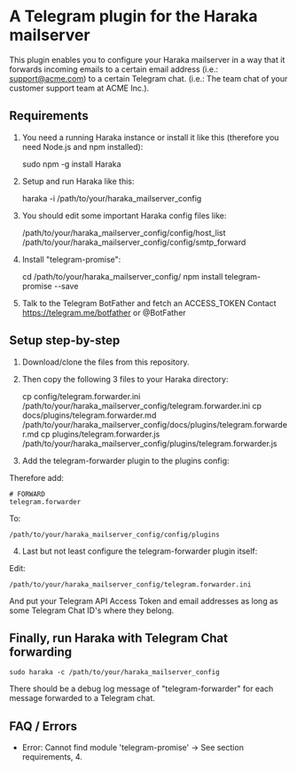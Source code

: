 # A Telegram plugin for the Haraka mailserver

This plugin enables you to configure your Haraka mailserver in a way that it
forwards incoming emails to a certain email address (i.e.: support@acme.com) 
to a certain Telegram chat. (i.e.: The team chat of your customer support team at ACME Inc.).

## Requirements

1. You need a running Haraka instance or install it like this (therefore you need Node.js and npm installed):

    sudo npm -g install Haraka
    
2. Setup and run Haraka like this:

    haraka -i /path/to/your/haraka_mailserver_config

3. You should edit some important Haraka config files like:

    /path/to/your/haraka_mailserver_config/config/host_list
    /path/to/your/haraka_mailserver_config/config/smtp_forward

4. Install "telegram-promise":

    cd /path/to/your/haraka_mailserver_config/
    npm install telegram-promise --save
    
5. Talk to the Telegram BotFather and fetch an ACCESS_TOKEN
   Contact https://telegram.me/botfather or @BotFather

## Setup step-by-step

1. Download/clone the files from this repository.
    
2. Then copy the following 3 files to your Haraka directory:

    cp config/telegram.forwarder.ini /path/to/your/haraka_mailserver_config/telegram.forwarder.ini
    cp docs/plugins/telegram.forwarder.md /path/to/your/haraka_mailserver_config/docs/plugins/telegram.forwarder.md
    cp plugins/telegram.forwarder.js /path/to/your/haraka_mailserver_config/plugins/telegram.forwarder.js

3. Add the telegram-forwarder plugin to the plugins config:

Therefore add:

    # FORWARD
    telegram.forwarder
    
To:

    /path/to/your/haraka_mailserver_config/config/plugins
    
4. Last but not least configure the telegram-forwarder plugin itself:

Edit:

    /path/to/your/haraka_mailserver_config/telegram.forwarder.ini
    
And put your Telegram API Access Token and email addresses as long 
as some Telegram Chat ID's where they belong.

## Finally, run Haraka with Telegram Chat forwarding

    sudo haraka -c /path/to/your/haraka_mailserver_config
    
There should be a debug log message of "telegram-forwarder" for each
message forwarded to a Telegram chat.

## FAQ / Errors

- Error: Cannot find module 'telegram-promise'
  -> See section requirements, 4.
